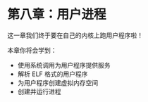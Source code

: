 # 第八章：用户进程

这一章我们终于要在自己的内核上跑用户程序啦！

本章你将会学到：

- 使用系统调用为用户程序提供服务
- 解析 ELF 格式的用户程序
- 为用户程序创建虚拟内存空间
- 创建并运行进程
